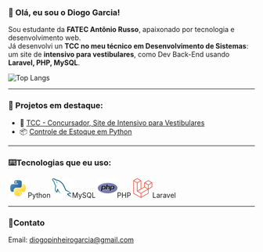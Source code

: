 ### 👋 Olá, eu sou o Diogo Garcia!

Sou estudante da **FATEC Antônio Russo**, apaixonado por tecnologia e desenvolvimento web.  
Já desenvolvi un **TCC no meu técnico em Desenvolvimento de Sistemas**: um site de **intensivo para vestibulares**, como Dev Back-End usando **Laravel, PHP, MySQL**.

![Top Langs](https://github-readme-stats.vercel.app/api/top-langs/?username=Diogo-Garcia11&layout=compact&theme=tokyonight)

---

### 🎯 Projetos em destaque:
- 🧠 [TCC - Concursador, Site de Intensivo para Vestibulares](https://github.com/Diogo-Garcia11/Projeto-TCC-Concursador-Site)
- 📦 [Controle de Estoque em Python](https://github.com/Diogo-Garcia11/Controle-Estoque-Python)
  
---

### ⌨️Tecnologias que eu uso:
<img src="https://raw.githubusercontent.com/devicons/devicon/master/icons/python/python-original.svg" width="40" height="40"/>Python
<img src="https://raw.githubusercontent.com/devicons/devicon/master/icons/mysql/mysql-original.svg" width="40" height="40"/>MySQL
<img src="https://raw.githubusercontent.com/devicons/devicon/master/icons/php/php-original.svg" width="40" height="40"/>PHP
<img src="https://raw.githubusercontent.com/devicons/devicon/master/icons/laravel/laravel-original.svg" width="40" height="40"/>Laravel

---
### 📧Contato
Email: diogopinheirogarcia@gmail.com



